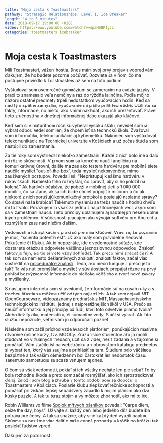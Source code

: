 ```yaml
---
title: "Moja cesta k Toastmasters"
pathway: "Strategic Relationships, Level 1, Ice Breaker"
length: "4 to 6 minutes"
date: 2018-09-17 19:00:00 +0200
video: https://www.youtube.com/watch?v=mpaHS8KfgJc
categories: toastmasters icebreaker
---
```


# Moja cesta k Toastmasters
Milí Toastmasteri, vážení hostia. Dnes mám svoj prvý prejav a vopred vám ďakujem, že ho budete pozorne počúvať. Dozviete sa v ňom, čo ma postupne priviedlo k Toastmasters až sem na toto pódium.

Vyštudoval som osemročné gymnázium so zameraním na cudzie jazyky. V praxi to znamenalo veľa nemčiny a raz do týždňa latinčina. Podľa môjho názoru ostatné predmety trpeli nedostatkom vyučovacích hodín. Keď sa nad tým spätne zamyslím, vyučovanie mi prišlo príliš teoretické. Učili ste sa fakty, informácie, no nie to, ako s nimi nakladať, ako ich prezentovať. Práve tieto zručnosti sa v dnešnej informačnej dobe ukazujú ako kľúčové.

Keď som si v maturitnom ročníku vyberal vysokú školu, nevedel som si vybrať odbor. Vedel som len, že chcem ísť na technickú školu. Zvažoval som informatiku, telekomunikácie aj kybernetiku. Nakoniec som vyštudoval telekomunikácie na Technickej univerzite v Košiciach a už počas štúdia som nastúpil do zamestnania.

Za tie roky som vystriedal niekoľko zamestnaní. Každé z nich bolo iné a dalo mi rôzne skúsenosti. V prvom som sa konečne naučil angličinu na komunikatívnej úrovni, ďalšie ma zas ako testera hardvéru pre mobilné siete naučilo myslieť ["out-of-the-box"][thinking-out-of-the-box], teda myslieť nekonvenčne, mimo zaužívaných postupov. Povedali mi: "Nepristupuj k nášmu hardvéru v rukavičkách. Namiesto toho rozmýšľaj, čo spraviť, aby si ho položil na kolená." Ak hardvér očakáva, že pobeží v mobilnej sieti s 1 000 000 mobilmi, čo sa stane, ak sa ich bude chcieť pripojiť 5 miliónov a čo ak niektoré z nich porušujú komunikačný protokol a posielajú neplatné správy? Čo spraví naša krabica? Takémuto mysleniu sa treba naučiť a hodnú chvíľu mi to trvalo. Považujem to však za jednu z najužitočnejších vecí, akým som sa v zamestnaní naučil. Tieto princípy uplatňujem aj naďalej pri riešení úplne iných problémov. V súčasnosti pracujem ako vývojár softvéru pre Android a rozmýšľam zase nad niečím ďalším.

Vedomosti a ich aplikácia v praxi sú pre mňa kľúčové. Vraví sa, že poznanie je moc, "scientia potentia est". Už ako malý som pravidelne sledoval Pokušenie či Riskuj. Ak to nepoznáte, ide o vedomostné súťaže, kde dostanete otázku a odpoviete väčšinou jednoslovnou odpoveďou. Znalosť faktov je fajn, ale tie si viete vždy dohľadať. Tak prečo nimi strácať čas? A tak som sa namiesto deklaratívnych znalostí, znalostí faktov, začal viac sústrediť na [procedurálne znalosti][knowledge-representation]. Teda, ako niečo funguje a prečo je to tak? To vás núti premýšľať a myslieť v súvislostiach, prepájať rôzne na prvý pohľad bezvýznamné informácie do niečoho väčšieho a tvoriť nové závery a myšlienky.

S nástupom internetu som si uvedomil, že informácie sú na dosah ruky a s trochou šťastia sa môžete učiť od tých najlepších. A tak som objavil MIT OpenCourseware, videozáznamy prednášok z MIT, Massachusettsského technologického inštitútu, jednej z najprestížnejších škôl v USA. Prečo sa neučiť informatiku a jej princípy od ľudí, ktorí toto odvetvie priamo tvoria? Alebo tiež fyziku, matematiku, či humanitné vedy. Stačí si vybrať. Ak túto službu nepoznáte, veľmi vám ju odporúčam pozrieť.

Následne som zažil príchod vzdelávacích platforiem, ponúkajúcich masívne otvorené online kurzy, tzv. MOOCy. Zrazu tisíce študentov ako ja mohli študovať vo virtuálnych triedach, učiť sa z videí, riešiť zadania a vzájomne si pomáhať. Vám stačilo ísť na webstránku a v obrovskom katalógu predmetov si vybrať ten, ktorý vás zaujíma a prihlásiť sa tam. Štúdium bolo väčšinou bezplatné a tak vaším obmedzením bol častokrát len nedostatok času. Takémuto samoštúdiu sa sčasti venujem aj dnes.

O čom sú však vedomosti, pokiaľ si ich všetky necháte len pre seba? To by bola rozhodne škoda a preto som začal rozmýšľať, ako ich sprostredkovať ďalej. Založil som blog a zhruba v tomto období som sa dopočul o Toastmasters v Košiciach. Poslanie klubu zlepšovať rečnícke schopnosti a pomáhať pri získaní lepšej sebadôvery zapadlo k mojim plánom ako dva kúsky puzzle. A tak tu teraz stojím a vy môžete zhodnotiť, ako mi to ide.

Robin Williams vo filme [Spolok mŕtvych básnikov][dead-poets-society] povedal: "Carpe diem, seize the day, boys". Užívajte si každý deň, lebo jedného dňa budete iba potrava pre červy. A tak sa snažme, aby sme každý deň využili naplno. Skúsme sa nezištne viac deliť o naše cenné poznatky a krôčik po krôčku tak posielať ľudstvo vpred.

Ďakujem za pozornosť.

[//]: # (Used references)
[thinking-out-of-the-box]: https://en.wikipedia.org/wiki/Thinking_outside_the_box
[knowledge-representation]: https://cs.wikipedia.org/wiki/Reprezentace_znalost%C3%AD
[dead-poets-society]: https://www.csfd.cz/film/9558-spolecnost-mrtvych-basniku/prehled/
